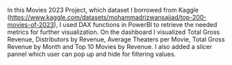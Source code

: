 In this Movies 2023 Project, which dataset I borrowed from Kaggle (https://www.kaggle.com/datasets/mohammadrizwansajjad/top-200-movies-of-2023), I used DAX functions in PowerBI to retrieve the needed metrics for further visualization. 
On the dashboard I visualized Total Gross Revenue, Distributors by Revenue, Average Theaters per Movie, Total Gross Revenue by Month and Top 10 Movies by Revenue. 
I also added a slicer pannel which user can pop up and hide for filtering values. 
